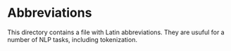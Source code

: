 # Abbreviations

This directory contains a file with Latin abbreviations. They are usuful for
a number of NLP tasks, including tokenization.
